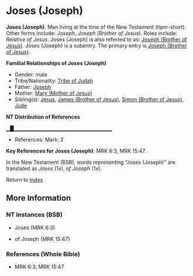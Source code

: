 # Joses (Joseph)
**Joses (Joseph)**. 
Man living at the time of the New Testament (tipnr-short). 
Other forms include: 
*Joseph*, *Joseph (Brother of Jesus)*. 
Roles include: 
_Relative of Jesus_. 
Joses (Joseph) is also referred to as: 
[Joseph (Brother of Jesus)](Joseph.3.md). 
Joses (Joseph) is a subentry. The primary entry is 
[Joseph (Brother of Jesus)](Joseph.3.md). 




**Familial Relationships of Joses (Joseph)**


* Gender: male
* Tribe/Nationality: [Tribe of Judah](../../../groups/md/acai/Judah.md)
* Father: [Joseph](Joseph.4.md)
* Mother: [Mary (Mother of Jesus)](Mary.md)
* Sibling(s): [Jesus](Jesus.2.md), [James (Brother of Jesus)](James.3.md), [Simon (Brother of Jesus)](Simon.3.md), [Jude](Jude.md)


**NT Distribution of References**

▁█▁▁▁▁▁▁▁▁▁▁▁▁▁▁▁▁▁▁▁▁▁▁▁▁▁
* References: Mark: 2



**Key References for Joses (Joseph)**: 
MRK 6:3, MRK 15:47. 




In the New Testament (BSB), words representing “Joses (Joseph)” are translated as 
*Joses* (1x), *of Joseph* (1x). 


Return to [Index](00-Index.md)

## More Information

### NT Instances (BSB)

* Joses (MRK 6:3)

* of Joseph (MRK 15:47)



### References (Whole Bible)

* MRK 6:3; MRK 15:47



